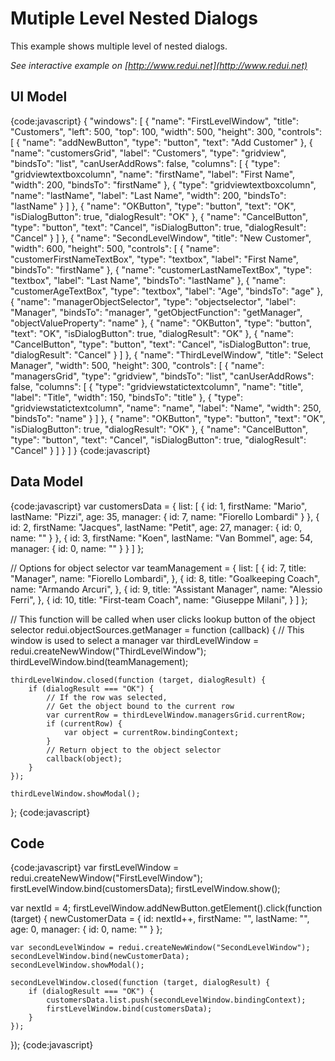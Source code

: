 # Mutiple Level Nested Dialogs

This example shows multiple level of nested dialogs.

_See interactive example on [http://www.redui.net](http://www.redui.net)_

## UI Model

{code:javascript}
{
    "windows": [
        {
            "name": "FirstLevelWindow",
            "title": "Customers",
            "left": 500,
            "top": 100,
            "width": 500,
            "height": 300,
            "controls": [
                {
                    "name": "addNewButton",
                    "type": "button",
                    "text": "Add Customer"
                },
                {
                    "name": "customersGrid",
                    "label": "Customers",
                    "type": "gridview",
                    "bindsTo": "list",
                    "canUserAddRows": false,
                    "columns": [
                        {
                            "type": "gridviewtextboxcolumn",
                            "name": "firstName",
                            "label": "First Name",
                            "width": 200,
                            "bindsTo": "firstName"
                        },
                        {
                            "type": "gridviewtextboxcolumn",
                            "name": "lastName",
                            "label": "Last Name",
                            "width": 200,
                            "bindsTo": "lastName"
                        }
                    ]
                },
                {
                    "name": "OKButton",
                    "type": "button",
                    "text": "OK",
                    "isDialogButton": true,
                    "dialogResult": "OK"
                },
                {
                    "name": "CancelButton",
                    "type": "button",
                    "text": "Cancel",
                    "isDialogButton": true,
                    "dialogResult": "Cancel"
                }
            ]
        },
        {
            "name": "SecondLevelWindow",
            "title": "New Customer",
            "width": 600,
            "height": 500,
            "controls": [
                {
                    "name": "customerFirstNameTextBox",
                    "type": "textbox",
                    "label": "First Name",
                    "bindsTo": "firstName"
                },
                {
                    "name": "customerLastNameTextBox",
                    "type": "textbox",
                    "label": "Last Name",
                    "bindsTo": "lastName"
                },
                {
                    "name": "customerAgeTextBox",
                    "type": "textbox",
                    "label": "Age",
                    "bindsTo": "age"
                },
                {
                    "name": "managerObjectSelector",
                    "type": "objectselector",
                    "label": "Manager",
                    "bindsTo": "manager",
                    "getObjectFunction": "getManager",
                    "objectValueProperty": "name"
                },
                {
                    "name": "OKButton",
                    "type": "button",
                    "text": "OK",
                    "isDialogButton": true,
                    "dialogResult": "OK"
                },
                {
                    "name": "CancelButton",
                    "type": "button",
                    "text": "Cancel",
                    "isDialogButton": true,
                    "dialogResult": "Cancel"
                }
            ]
        },
        {
            "name": "ThirdLevelWindow",
            "title": "Select Manager",
            "width": 500,
            "height": 300,
            "controls": [
                {
                    "name": "managersGrid",
                    "type": "gridview",
                    "bindsTo": "list",
                    "canUserAddRows": false,
                    "columns": [
                        {
                            "type": "gridviewstatictextcolumn",
                            "name": "title",
                            "label": "Title",
                            "width": 150,
                            "bindsTo": "title"
                        },
                        {
                            "type": "gridviewstatictextcolumn",
                            "name": "name",
                            "label": "Name",
                            "width": 250,
                            "bindsTo": "name"
                        }
                    ]
                },
                {
                    "name": "OKButton",
                    "type": "button",
                    "text": "OK",
                    "isDialogButton": true,
                    "dialogResult": "OK"
                },
                {
                    "name": "CancelButton",
                    "type": "button",
                    "text": "Cancel",
                    "isDialogButton": true,
                    "dialogResult": "Cancel"
                }
            ]
        }
    ]
}
{code:javascript}

## Data Model

{code:javascript}
var customersData = {
	list: [
		{
			id: 1,
			firstName: "Mario",
			lastName: "Pizzi",
			age: 35,
			manager: { id: 7, name: "Fiorello Lombardi" }
		},
		{
			id: 2,
			firstName: "Jacques",
			lastName: "Petit",
			age: 27,
			manager: { id: 0, name: "" }
		},
		{
			id: 3,
			firstName: "Koen",
			lastName: "Van Bommel",
			age: 54,
			manager: { id: 0, name: "" }
		}
	]
};

// Options for object selector
var teamManagement = {
	list: [
		{
			id: 7,
			title: "Manager",
			name: "Fiorello Lombardi",
		},
		{
			id: 8,
			title: "Goalkeeping Coach",
			name: "Armando Arcuri",
		},
		{
			id: 9,
			title: "Assistant Manager",
			name: "Alessio Ferri",
		},
		{
			id: 10,
			title: "First-team Coach",
			name: "Giuseppe Milani",
		}
	]
};

// This function will be called when user clicks lookup button of the object selector
redui.objectSources.getManager = function (callback) {
	// This window is used to select a manager
	var thirdLevelWindow = redui.createNewWindow("ThirdLevelWindow");
	thirdLevelWindow.bind(teamManagement);

	thirdLevelWindow.closed(function (target, dialogResult) {
		if (dialogResult === "OK") {
			// If the row was selected,
			// Get the object bound to the current row
			var currentRow = thirdLevelWindow.managersGrid.currentRow;
			if (currentRow) {
				var object = currentRow.bindingContext;
			}
			// Return object to the object selector
			callback(object);
		}
	});

	thirdLevelWindow.showModal();
};
{code:javascript}

## Code

{code:javascript}
var firstLevelWindow = redui.createNewWindow("FirstLevelWindow");
firstLevelWindow.bind(customersData);
firstLevelWindow.show();

var nextId = 4;
firstLevelWindow.addNewButton.getElement().click(function (target) {
	newCustomerData = {
		id: nextId++,
		firstName: "",
		lastName: "",
		age: 0,
		manager: { id: 0, name: "" }
	};

	var secondLevelWindow = redui.createNewWindow("SecondLevelWindow");
	secondLevelWindow.bind(newCustomerData);
	secondLevelWindow.showModal();

	secondLevelWindow.closed(function (target, dialogResult) {
		if (dialogResult === "OK") {
			customersData.list.push(secondLevelWindow.bindingContext);
			firstLevelWindow.bind(customersData);
		}
	});
});
{code:javascript}